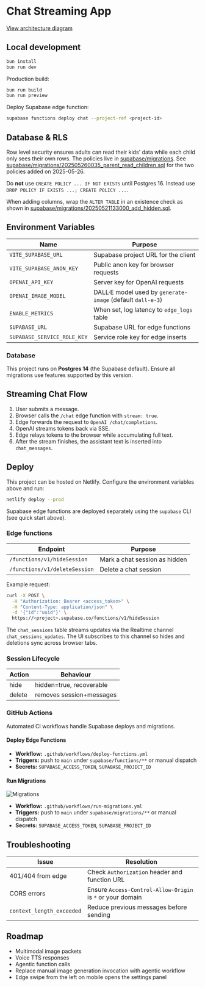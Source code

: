 # Chat Streaming App

[View architecture diagram](docs/architecture.md)

## Local development

```bash
bun install
bun run dev
```

Production build:

```bash
bun run build
bun run preview
```

Deploy Supabase edge function:

```bash
supabase functions deploy chat --project-ref <project-id>
```

## Database & RLS

Row level security ensures adults can read their kids' data while each child only sees their own rows. The policies live in [supabase/migrations](supabase/migrations). See [supabase/migrations/202505260035_parent_read_children.sql](supabase/migrations/202505260035_parent_read_children.sql) for the two policies added on 2025-05-26.

Do **not** use `CREATE POLICY ... IF NOT EXISTS` until Postgres 16. Instead use `DROP POLICY IF EXISTS ...; CREATE POLICY ...`.

When adding columns, wrap the `ALTER TABLE` in an existence check as shown in [supabase/migrations/20250521133000_add_hidden.sql](supabase/migrations/20250521133000_add_hidden.sql).

## Environment Variables

| Name | Purpose |
| ---- | ------- |
| `VITE_SUPABASE_URL` | Supabase project URL for the client |
| `VITE_SUPABASE_ANON_KEY` | Public anon key for browser requests |
| `OPENAI_API_KEY` | Server key for OpenAI requests |
| `OPENAI_IMAGE_MODEL` | DALL·E model used by `generate-image` (default `dall-e-3`) |
| `ENABLE_METRICS` | When set, log latency to `edge_logs` table |
| `SUPABASE_URL` | Supabase URL for edge functions |
| `SUPABASE_SERVICE_ROLE_KEY` | Service role key for edge inserts |

### Database

This project runs on **Postgres&nbsp;14** (the Supabase default). Ensure all migrations use features supported by this version.

## Streaming Chat Flow

1. User submits a message.
2. Browser calls the `/chat` edge function with `stream: true`.
3. Edge forwards the request to `OpenAI /chat/completions`.
4. OpenAI streams tokens back via SSE.
5. Edge relays tokens to the browser while accumulating full text.
6. After the stream finishes, the assistant text is inserted into `chat_messages`.

## Deploy

This project can be hosted on Netlify. Configure the environment variables above and run:

```bash
netlify deploy --prod
```

Supabase edge functions are deployed separately using the `supabase` CLI (see quick start above).

### Edge functions

| Endpoint | Purpose |
| -------- | ------- |
| `/functions/v1/hideSession` | Mark a chat session as hidden |
| `/functions/v1/deleteSession` | Delete a chat session |

Example request:

```bash
curl -X POST \
  -H "Authorization: Bearer <access_token>" \
  -H "Content-Type: application/json" \
  -d '{"id":"uuid"}' \
  https://<project>.supabase.co/functions/v1/hideSession
```

The `chat_sessions` table streams updates via the Realtime channel
`chat_sessions_updates`. The UI subscribes to this channel so hides and
deletions sync across browser tabs.

### Session Lifecycle

| Action | Behaviour |
| ------ | --------- |
| hide   | hidden=true, recoverable |
| delete | removes session+messages |

### GitHub Actions

Automated CI workflows handle Supabase deploys and migrations.

#### Deploy Edge Functions

- **Workflow:** `.github/workflows/deploy-functions.yml`
- **Triggers:** push to `main` under `supabase/functions/**` or manual dispatch
- **Secrets:** `SUPABASE_ACCESS_TOKEN`, `SUPABASE_PROJECT_ID`

#### Run Migrations

![Migrations](https://github.com/<you>/<repo>/actions/workflows/run-migrations.yml/badge.svg)

- **Workflow:** `.github/workflows/run-migrations.yml`
- **Triggers:** push to `main` under `supabase/migrations/**` or manual dispatch
- **Secrets:** `SUPABASE_ACCESS_TOKEN`, `SUPABASE_PROJECT_ID`

## Troubleshooting

| Issue | Resolution |
| ----- | ---------- |
| 401/404 from edge | Check `Authorization` header and function URL |
| CORS errors | Ensure `Access-Control-Allow-Origin` is `*` or your domain |
| `context_length_exceeded` | Reduce previous messages before sending |

## Roadmap

- Multimodal image packets
- Voice TTS responses
- Agentic function calls
- Replace manual image generation invocation with agentic workflow
- Edge swipe from the left on mobile opens the settings panel
